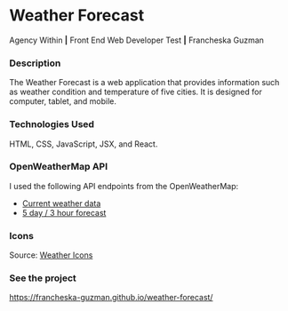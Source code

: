 # Weather Forecast

Agency Within <b>|</b> Front End Web Developer Test <b>|</b> Francheska Guzman

### Description

The Weather Forecast is a web application that provides information such as weather condition and temperature of five cities. It is designed for computer, tablet, and mobile.

### Technologies Used

HTML, CSS, JavaScript, JSX, and React.

### OpenWeatherMap API

I used the following API endpoints from the OpenWeatherMap:

* [Current weather data](https://www.openweathermap.org/current)
* [5 day / 3 hour forecast](https://www.openweathermap.org/forecast5)

### Icons

Source: [Weather Icons](http://erikflowers.github.io/weather-icons/)

### See the project

https://francheska-guzman.github.io/weather-forecast/
